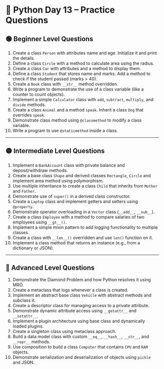 
# 🐍 Python Day 13 – Practice Questions

## 🟢 Beginner Level Questions



1. Create a class `Person` with attributes name and age. Initialize it and print the details.
2. Define a class `Circle` with a method to calculate area using the radius.
3. Create a class `Car` with attributes and a method to display them.
4. Define a class `Student` that stores name and marks. Add a method to check if the student passed (marks > 40).
5. Create a `Book` class with `__str__` method overridden.
6. Write a program to demonstrate the use of a class variable (like a counter to count objects).
7. Implement a simple `Calculator` class with `add`, `subtract`, `multiply`, and `divide` methods.
8. Create a class `Animal` and a method `speak`. Inherit a class `Dog` that overrides `speak`.
9. Demonstrate class method using `@classmethod` to modify a class variable.
10. Write a program to use `@staticmethod` inside a class.


---

## 🟡 Intermediate Level Questions

1. Implement a `BankAccount` class with private balance and deposit/withdraw methods.
2. Create a base class `Shape` and derived classes `Rectangle`, `Circle` and implement area method using polymorphism.
3. Use multiple inheritance to create a class `Child` that inherits from `Mother` and `Father`.
4. Demonstrate use of `super()` in a derived class constructor.
5. Create a `Laptop` class and implement getters and setters using `@property`.
6. Demonstrate operator overloading in a `Vector` class (`__add__`, `__sub__`).
7. Create a class `Employee` with a method to compare salaries of two employees using `__gt__()`.
8. Implement a simple mixin pattern to add logging functionality to multiple classes.
9. Create a class with `__len__()` overridden and use `len()` function on it.
10. Implement a class method that returns an instance (e.g., from a dictionary or JSON).


---

## 🔴 Advanced Level Questions

1. Demonstrate the Diamond Problem and how Python resolves it using MRO.
2. Create a metaclass that logs whenever a class is created.
3. Implement an abstract base class `Vehicle` with abstract methods and subclass it.
4. Create a descriptor class for managing access to a private attribute.
5. Demonstrate dynamic attribute access using `__getattr__` and `__setattr__`.
6. Implement a plugin architecture using base class and dynamically loaded plugins.
7. Create a singleton class using metaclass approach.
8. Build a data model class with custom `__eq__`, `__hash__`, `__str__`, and `__repr__` methods.
9. Use composition to build a class `Computer` that contains `CPU` and `RAM` objects.
10. Demonstrate serialization and deserialization of objects using `pickle` and JSON.


